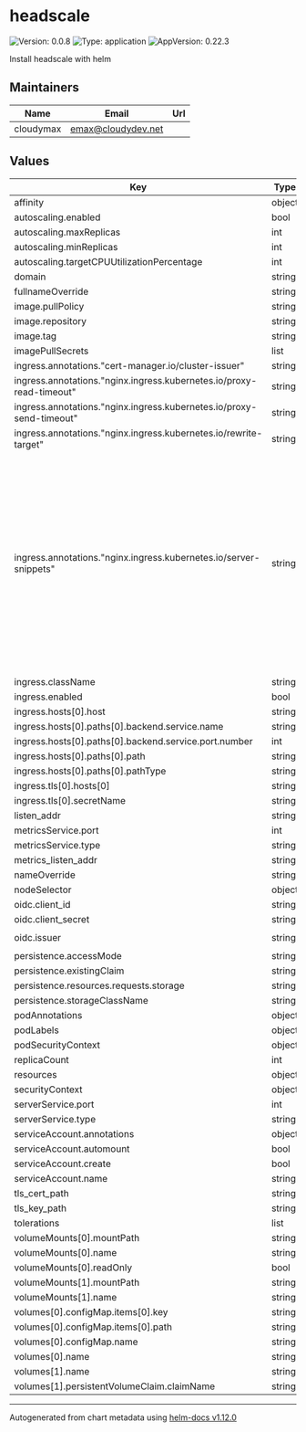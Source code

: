 # headscale

![Version: 0.0.8](https://img.shields.io/badge/Version-0.0.8-informational?style=flat-square) ![Type: application](https://img.shields.io/badge/Type-application-informational?style=flat-square) ![AppVersion: 0.22.3](https://img.shields.io/badge/AppVersion-0.22.3-informational?style=flat-square)

Install headscale with helm

## Maintainers

| Name | Email | Url |
| ---- | ------ | --- |
| cloudymax | <emax@cloudydev.net> |  |

## Values

| Key | Type | Default | Description |
|-----|------|---------|-------------|
| affinity | object | `{}` |  |
| autoscaling.enabled | bool | `false` |  |
| autoscaling.maxReplicas | int | `100` |  |
| autoscaling.minReplicas | int | `1` |  |
| autoscaling.targetCPUUtilizationPercentage | int | `80` |  |
| domain | string | `"hs.buildstar.online"` |  |
| fullnameOverride | string | `""` |  |
| image.pullPolicy | string | `"IfNotPresent"` |  |
| image.repository | string | `"headscale/headscale"` |  |
| image.tag | string | `""` |  |
| imagePullSecrets | list | `[]` |  |
| ingress.annotations."cert-manager.io/cluster-issuer" | string | `"letsencrypt-staging"` |  |
| ingress.annotations."nginx.ingress.kubernetes.io/proxy-read-timeout" | string | `"3600"` |  |
| ingress.annotations."nginx.ingress.kubernetes.io/proxy-send-timeout" | string | `"3600"` |  |
| ingress.annotations."nginx.ingress.kubernetes.io/rewrite-target" | string | `"/"` |  |
| ingress.annotations."nginx.ingress.kubernetes.io/server-snippets" | string | `"location / {\nproxy_pass http://85.10.207.22:80;\n    proxy_http_version 1.1;\n    proxy_set_header Upgrade $http_upgrade;\n    proxy_set_header Connection $connection_upgrade;\n    proxy_set_header Host $server_name;\n    proxy_redirect http:// https://;\n    proxy_buffering off;\n    proxy_set_header X-Real-IP $remote_addr;\n    proxy_set_header X-Forwarded-For $proxy_add_x_forwarded_for;\n    proxy_set_header X-Forwarded-Proto $http_x_forwarded_proto;\n    add_header Strict-Transport-Security \"max-age=15552000; includeSubDomains\" always;\n}\n"` |  |
| ingress.className | string | `"nginx"` |  |
| ingress.enabled | bool | `true` |  |
| ingress.hosts[0].host | string | `"hs.buildstars.online"` |  |
| ingress.hosts[0].paths[0].backend.service.name | string | `"headscale-server"` |  |
| ingress.hosts[0].paths[0].backend.service.port.number | int | `8080` |  |
| ingress.hosts[0].paths[0].path | string | `"/"` |  |
| ingress.hosts[0].paths[0].pathType | string | `"Prefix"` |  |
| ingress.tls[0].hosts[0] | string | `"hs.buildstars.online"` |  |
| ingress.tls[0].secretName | string | `"headscale-tls"` |  |
| listen_addr | string | `"0.0.0.0:8080"` |  |
| metricsService.port | int | `9090` |  |
| metricsService.type | string | `"ClusterIP"` |  |
| metrics_listen_addr | string | `"0.0.0.0:9090"` |  |
| nameOverride | string | `""` |  |
| nodeSelector | object | `{}` |  |
| oidc.client_id | string | `"your-oidc-client-id"` |  |
| oidc.client_secret | string | `"your-oidc-client-secret"` |  |
| oidc.issuer | string | `"https://your-oidc.issuer.com/path"` |  |
| persistence.accessMode | string | `"ReadWriteOnce"` |  |
| persistence.existingClaim | string | `""` |  |
| persistence.resources.requests.storage | string | `"1Gi"` |  |
| persistence.storageClassName | string | `"local-path"` |  |
| podAnnotations | object | `{}` |  |
| podLabels | object | `{}` |  |
| podSecurityContext | object | `{}` |  |
| replicaCount | int | `1` |  |
| resources | object | `{}` |  |
| securityContext | object | `{}` |  |
| serverService.port | int | `8080` |  |
| serverService.type | string | `"ClusterIP"` |  |
| serviceAccount.annotations | object | `{}` |  |
| serviceAccount.automount | bool | `true` |  |
| serviceAccount.create | bool | `true` |  |
| serviceAccount.name | string | `""` |  |
| tls_cert_path | string | `""` |  |
| tls_key_path | string | `""` |  |
| tolerations | list | `[]` |  |
| volumeMounts[0].mountPath | string | `"/etc/headscale"` |  |
| volumeMounts[0].name | string | `"headscale-config"` |  |
| volumeMounts[0].readOnly | bool | `true` |  |
| volumeMounts[1].mountPath | string | `"/var/lib/headscale/"` |  |
| volumeMounts[1].name | string | `"headscale-db"` |  |
| volumes[0].configMap.items[0].key | string | `"config.yaml"` |  |
| volumes[0].configMap.items[0].path | string | `"config.yaml"` |  |
| volumes[0].configMap.name | string | `"headscale-config"` |  |
| volumes[0].name | string | `"headscale-config"` |  |
| volumes[1].name | string | `"headscale-db"` |  |
| volumes[1].persistentVolumeClaim.claimName | string | `"headscale-db"` |  |

----------------------------------------------
Autogenerated from chart metadata using [helm-docs v1.12.0](https://github.com/norwoodj/helm-docs/releases/v1.12.0)
